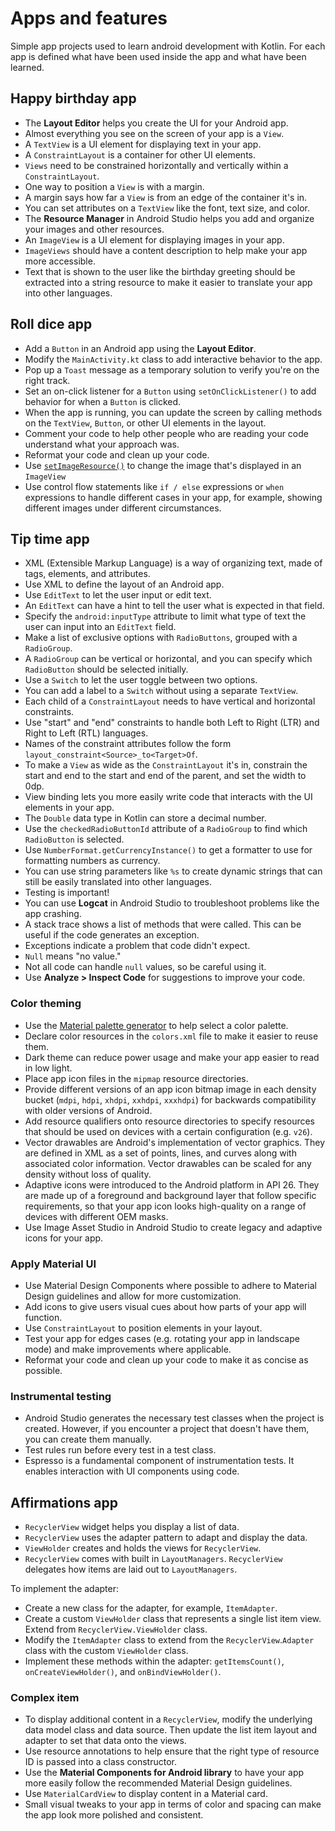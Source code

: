 # Apps and features
Simple app projects used to learn android development with Kotlin. For each app is defined what have been used inside the app and what have been learned.

## Happy birthday app

-   The  **Layout Editor**  helps you create the UI for your Android app.
-   Almost everything you see on the screen of your app is a  `View`.
-   A  `TextView`  is a UI element for displaying text in your app.
-   A  `ConstraintLayout`  is a container for other UI elements.
-   `Views`  need to be constrained horizontally and vertically within a  `ConstraintLayout`.
-   One way to position a  `View`  is with a margin.
-   A margin says how far a  `View`  is from an edge of the container it's in.
-   You can set attributes on a  `TextView`  like the font, text size, and color.
-   The  **Resource Manager**  in Android Studio helps you add and organize your images and other resources.
-   An  `ImageView`  is a UI element for displaying images in your app.
-   `ImageViews`  should have a content description to help make your app more accessible.
-   Text that is shown to the user like the birthday greeting should be extracted into a string resource to make it easier to translate your app into other languages.

## Roll dice app

-   Add a  `Button`  in an Android app using the  **Layout Editor**.
-   Modify the  `MainActivity.kt`  class to add interactive behavior to the app.
-   Pop up a  `Toast`  message as a temporary solution to verify you're on the right track.
-   Set an on-click listener for a  `Button`  using  `setOnClickListener()`  to add behavior for when a  `Button`  is clicked.
-   When the app is running, you can update the screen by calling methods on the  `TextView`,  `Button`, or other UI elements in the layout.
-   Comment your code to help other people who are reading your code understand what your approach was.
-   Reformat your code and clean up your code.
-   Use  [`setImageResource()`](https://developer.android.com/reference/android/widget/ImageView#setImageResource(int))  to change the image that's displayed in an  `ImageView`
-   Use control flow statements like  `if / else`  expressions or  `when`  expressions to handle different cases in your app, for example, showing different images under different circumstances.

## Tip time app
-   XML (Extensible Markup Language) is a way of organizing text, made of tags, elements, and attributes.
-   Use XML to define the layout of an Android app.
-   Use  `EditText`  to let the user input or edit text.
-   An  `EditText`  can have a hint to tell the user what is expected in that field.
-   Specify the  `android:inputType`  attribute to limit what type of text the user can input into an  `EditText`  field.
-   Make a list of exclusive options with  `RadioButtons`, grouped with a  `RadioGroup`.
-   A  `RadioGroup`  can be vertical or horizontal, and you can specify which  `RadioButton`  should be selected initially.
-   Use a  `Switch`  to let the user toggle between two options.
-   You can add a label to a  `Switch`  without using a separate  `TextView`.
-   Each child of a  `ConstraintLayout`  needs to have vertical and horizontal constraints.
-   Use "start" and "end" constraints to handle both Left to Right (LTR) and Right to Left (RTL) languages.
-   Names of the constraint attributes follow the form  `layout_constraint<Source>_to<Target>Of`.
-   To make a  `View`  as wide as the  `ConstraintLayout`  it's in, constrain the start and end to the start and end of the parent, and set the width to 0dp.
-   View binding lets you more easily write code that interacts with the UI elements in your app.
-   The  `Double`  data type in Kotlin can store a decimal number.
-   Use the  `checkedRadioButtonId`  attribute of a  `RadioGroup`  to find which  `RadioButton`  is selected.
-   Use  `NumberFormat.getCurrencyInstance()`  to get a formatter to use for formatting numbers as currency.
-   You can use string parameters like  `%s`  to create dynamic strings that can still be easily translated into other languages.
-   Testing is important!
-   You can use  **Logcat**  in Android Studio to troubleshoot problems like the app crashing.
-   A stack trace shows a list of methods that were called. This can be useful if the code generates an exception.
-   Exceptions indicate a problem that code didn't expect.
-   `Null`  means "no value."
-   Not all code can handle  `null`  values, so be careful using it.
-   Use  **Analyze > Inspect Code**  for suggestions to improve your code.

### Color theming
-   Use the  [Material palette generator](https://m2.material.io/inline-tools/color/)  to help select a color palette.
-   Declare color resources in the  `colors.xml`  file to make it easier to reuse them.
-   Dark theme can reduce power usage and make your app easier to read in low light.
-   Place app icon files in the  `mipmap`  resource directories.
-   Provide different versions of an app icon bitmap image in each density bucket (`mdpi`,  `hdpi`,  `xhdpi`,  `xxhdpi`,  `xxxhdpi`) for backwards compatibility with older versions of Android.
-   Add resource qualifiers onto resource directories to specify resources that should be used on devices with a certain configuration (e.g.  `v26`).
-   Vector drawables are Android's implementation of vector graphics. They are defined in XML as a set of points, lines, and curves along with associated color information. Vector drawables can be scaled for any density without loss of quality.
-   Adaptive icons were introduced to the Android platform in API 26. They are made up of a foreground and background layer that follow specific requirements, so that your app icon looks high-quality on a range of devices with different OEM masks.
-   Use Image Asset Studio in Android Studio to create legacy and adaptive icons for your app.

### Apply Material UI
-   Use Material Design Components where possible to adhere to Material Design guidelines and allow for more customization.
-   Add icons to give users visual cues about how parts of your app will function.
-   Use  `ConstraintLayout`  to position elements in your layout.
-   Test your app for edges cases (e.g. rotating your app in landscape mode) and make improvements where applicable.
-   Reformat your code and clean up your code to make it as concise as possible.

### Instrumental testing
-   Android Studio generates the necessary test classes when the project is created. However, if you encounter a project that doesn't have them, you can create them manually.
-   Test rules run before every test in a test class.
-   Espresso is a fundamental component of instrumentation tests. It enables interaction with UI components using code.

## Affirmations app
-   `RecyclerView`  widget helps you display a list of data.
-   `RecyclerView`  uses the adapter pattern to adapt and display the data.
-   `ViewHolder`  creates and holds the views for  `RecyclerView`.
-   `RecyclerView`  comes with built in  `LayoutManagers`.  `RecyclerView`  delegates how items are laid out to  `LayoutManagers`.

To implement the adapter:

-   Create a new class for the adapter, for example,  `ItemAdapter`.
-   Create a custom  `ViewHolder`  class that represents a single list item view. Extend from  `RecyclerView.ViewHolder`  class.
-   Modify the  `ItemAdapter`  class to extend from the  `RecyclerView`.`Adapter`  class with the custom  `ViewHolder`  class.
-   Implement these methods within the adapter:  `getItemsCount()`,  `onCreateViewHolder()`, and  `onBindViewHolder()`.

### Complex item
-   To display additional content in a  `RecyclerView`, modify the underlying data model class and data source. Then update the list item layout and adapter to set that data onto the views.
-   Use resource annotations to help ensure that the right type of resource ID is passed into a class constructor.
-   Use the  **Material Components for Android library**  to have your app more easily follow the recommended Material Design guidelines.
-   Use  `MaterialCardView`  to display content in a Material card.
-   Small visual tweaks to your app in terms of color and spacing can make the app look more polished and consistent.